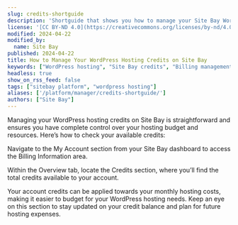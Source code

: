 ```yaml
---
slug: credits-shortguide
description: 'Shortguide that shows you how to manage your Site Bay WordPress hosting credits.'
license: '[CC BY-ND 4.0](https://creativecommons.org/licenses/by-nd/4.0)'
modified: 2024-04-22
modified_by:
  name: Site Bay
published: 2024-04-22
title: How to Manage Your WordPress Hosting Credits on Site Bay
keywords: ["WordPress hosting", "Site Bay credits", "Billing management"]
headless: true
show_on_rss_feed: false
tags: ["sitebay platform", "wordpress hosting"]
aliases: ['/platform/manager/credits-shortguide/']
authors: ["Site Bay"]
---
```


Managing your WordPress hosting credits on Site Bay is straightforward and ensures you have complete control over your hosting budget and resources. Here’s how to check your available credits:

Navigate to the My Account section from your Site Bay dashboard to access the Billing Information area.

Within the Overview tab, locate the Credits section, where you’ll find the total credits available to your account.

Your account credits can be applied towards your monthly hosting costs, making it easier to budget for your WordPress hosting needs. Keep an eye on this section to stay updated on your credit balance and plan for future hosting expenses.